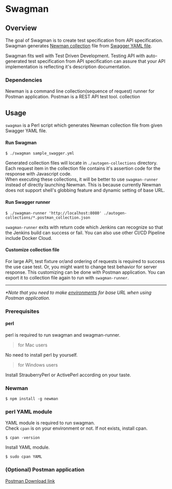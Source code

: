 # Swagman

## Overview
The goal of Swagman is to create test specification from API specification. Swagman generates [Newman collection](https://www.getpostman.com/docs/postman/collection_runs/command_line_integration_with_newman) file from [Swagger YAML file](https://swagger.io/docs/specification/basic-structure/).  
  
Swagman fits well with Test Driven Development. Testing API with auto-generated test specification from API specification can assure that your API implementation is reflecting it's description documentation.

### Dependencies
Newman is a command line collection(sequence of request) runner for Postman application. Postman is a REST API test tool.
collection


## Usage
`swagman` is a Perl script which generates Newman collection file from given Swagger YAML file.

#### Run Swagman
```
$ ./swagman sample_swagger.yml
```
Generated collection files will locate in `./autogen-collections` directory. Each request item in the collection file contains it's assertion code for the response with Javascript code.  
When executing these collections, it will be better to use `swagman-runner` instead of directly launching Newman. This is because currently Newman does not support shell's globbing feature and dynamic setting of base URL.

#### Run Swagger runner
```
$ ./swagman-runner 'http://localhost:8080' ./autogen-collections/*.postman_collection.json
```
`swagman-runner` exits with return code which Jenkins can recognize so that the Jenkins build can success or fail. You can also use other CI/CD Pipeline include Docker Cloud.  

#### Customize collection file
For large API, test fixture or/and ordering of requests is required to success the use case test. Or, you might want to change test behavior for server response. This customizing can be done with Postman application. You can export it to collection file again to run with `swagman-runner`.

---
_*Note that you need to make [environments](https://www.getpostman.com/docs/postman/environments_and_globals/manage_environments) for base URL when using Postman application._

### Prerequisites
#### perl
perl is required to run swagman and swagman-runner.
> for Mac users

No need to install perl by yourself.
> for Windows users

Install StrauberryPerl or ActivePerl according on your taste.
### Newman
```
$ npm install -g newman
```
### perl YAML module
YAML module is required to run swagman.  
Check `cpan` is on your environment or not. If not exists, install cpan.
```
$ cpan -version
```
Install YAML module.
```
$ sudo cpan YAML
```

### (Optional) Postman application
[Postman Download link](https://www.getpostman.com/)

